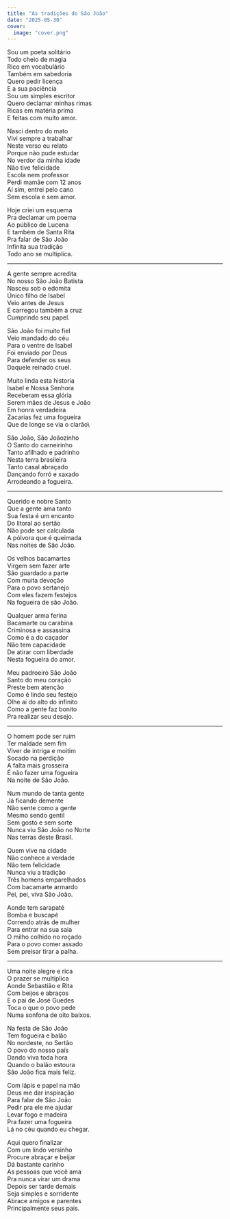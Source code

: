 ```yaml
---
title: "As tradições do São João"
date: "2025-05-30"
cover:
  image: "cover.png"
---
```


Sou um poeta solitário\
Todo cheio de magia\
Rico em vocabulário\
Também em sabedoria\
Quero pedir licença\
E a sua paciência\
Sou um simples escritor\
Quero declamar minhas rimas\
Ricas em matéria prima\
E feitas com muito amor.

Nasci dentro do mato\
Vivi sempre a trabalhar\
Neste verso eu relato\
Porque não pude estudar\
No verdor da minha idade\
Não tive felicidade\
Escola nem professor\
Perdi mamãe com 12 anos\
Aí sim, entrei pelo cano\
Sem escola e sem amor.

Hoje criei um esquema\
Pra declamar um poema\
Ao público de Lucena\
E também de Santa Rita\
Pra falar de São João\
Infinita sua tradição\
Todo ano se multiplica.

---

A gente sempre acredita\
No nosso São João Batista\
Nasceu sob o edomita\
Único filho de Isabel\
Veio antes de Jesus\
E carregou também a cruz\
Cumprindo seu papel.

São João foi muito fiel\
Veio mandado do céu\
Para o ventre de Isabel\
Foi enviado por Deus\
Para defender os seus\
Daquele reinado cruel.

Muito linda esta historia\
Isabel e Nossa Senhora\
Receberam essa glória\
Serem mães de Jesus e João\
Em honra verdadeira\
Zacarias fez uma fogueira\
Que de longe se via o clarão\

São João, São Joãozinho\
O Santo do carneirinho\
Tanto afilhado e padrinho\
Nesta terra brasileira\
Tanto casal abraçado\
Dançando forró e xaxado\
Arrodeando a fogueira.

---

Querido e nobre Santo\
Que a gente ama tanto\
Sua festa é um encanto\
Do litoral ao sertão\
Não pode ser calculada\
A pólvora que é queimada\
Nas noites de São João.

Os velhos bacamartes\
Virgem sem fazer arte\
São guardado a parte\
Com muita devoção\
Para o povo sertanejo\
Com eles fazem festejos\
Na fogueira de são João.

Qualquer arma ferina\
Bacamarte ou carabina\
Criminosa e assassina\
Como é a do caçador\
Não tem capacidade\
De atirar com liberdade\
Nesta fogueira do amor.

Meu padroeiro São João\
Santo do meu coração\
Preste bem atenção\
Como é lindo seu festejo\
Olhe aí do alto do infinito\
Como a gente faz bonito\
Pra realizar seu desejo.

---

O homem pode ser ruim\
Ter maldade sem fim\
Viver de intriga e moitim\
Socado na perdição\
A falta mais grosseira\
É não fazer uma fogueira\
Na noite de São João.

Num mundo de tanta gente\
Já ficando demente\
Não sente como a gente\
Mesmo sendo gentil\
Sem gosto e sem sorte\
Nunca viu São João no Norte\
Nas terras deste Brasil.

Quem vive na cidade\
Não conhece a verdade\
Não tem felicidade\
Nunca viu a tradição\
Três homens emparelhados\
Com bacamarte armardo\
Pei, pei, viva São João.

Aonde tem sarapaté\
Bomba e buscapé\
Correndo atrás de mulher\
Para entrar na sua saia\
O milho colhido no roçado\
Para o povo comer assado\
Sem preisar tirar a palha.

---

Uma noite alegre e rica\
O prazer se multiplica\
Aonde Sebastião e Rita\
Com beijos e abraços\
E o pai de José Guedes\
Toca o que o povo pede\
Numa sonfona de oito baixos.

Na festa de São João\
Tem fogueira e balão\
No nordeste, no Sertão\
O povo do nosso país\
Dando viva toda hora\
Quando o balão estoura\
São João fica mais feliz.

Com lápis e papel na mão\
Deus me dar inspiração\
Para falar de São João\
Pedir pra ele me ajudar\
Levar fogo e madeira\
Pra fazer uma fogueira\
Lá no céu quando eu chegar.

Aqui quero finalizar\
Com um lindo versinho\
Procure abraçar e beijar\
Dá bastante carinho\
As pessoas que você ama\
Pra nunca virar um drama\
Depois ser tarde demais\
Seja simples e sorridente\
Abrace amigos e parentes\
Principalmente seus pais.
